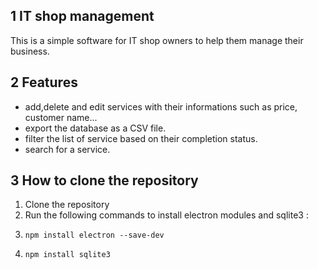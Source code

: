 ## 1 IT shop management
This is a simple software for IT shop owners to help them manage their business. 

## 2 Features
- add,delete and edit services with their informations such as price, customer name...
- export the database as a CSV file. 
- filter the list of service based on their completion status. 
- search for a service.

## 3 How to clone the repository
1. Clone the repository
2. Run the following commands to install electron modules and sqlite3 :
3.     npm install electron --save-dev
4.     npm install sqlite3
